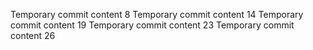 Temporary commit content 8
Temporary commit content 14
Temporary commit content 19
Temporary commit content 23
Temporary commit content 26
